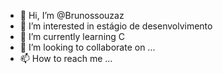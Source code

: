 - 👋 Hi, I’m @Brunossouzaz
- 👀 I’m interested in estágio de desenvolvimento
- 🌱 I’m currently learning C
- 💞️ I’m looking to collaborate on ...
- 📫 How to reach me ...

<!---
Brunossouzaz/Brunossouzaz is a ✨ special ✨ repository because its `README.md` (this file) appears on your GitHub profile.
You can click the Preview link to take a look at your changes.
--->
